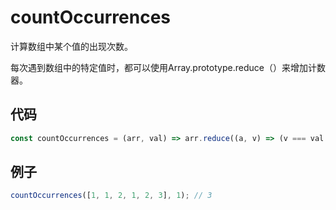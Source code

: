 # countOccurrences

计算数组中某个值的出现次数。

每次遇到数组中的特定值时，都可以使用Array.prototype.reduce（）来增加计数器。

## 代码

```js
const countOccurrences = (arr, val) => arr.reduce((a, v) => (v === val ? a + 1 : a), 0);
```

## 例子

```js
countOccurrences([1, 1, 2, 1, 2, 3], 1); // 3
```
